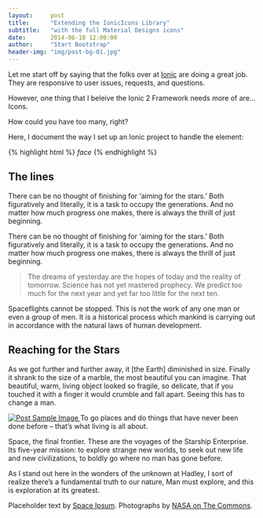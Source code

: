 ```yaml
---
layout:     post
title:      "Extending the IonicIcons Library"
subtitle:   "with the full Material Designs icons"
date:       2014-06-10 12:00:00
author:     "Start Bootstrap"
header-img: "img/post-bg-01.jpg"
---
```


<p>Let me start off by saying that the folks over at <a href="http://ionicframework.com/docs/v2/getting-started/installation/">Ionic</a> are doing a great job. They are responsive to user issues, requests, and questions.</p>

<p>However, one thing that I beleive the Ionic 2 Framework needs more of are... Icons.</p><p>  How could you have too many, right?</p>

<p>Here, I document the way I set up an Ionic project to handle the element:</p> {% highlight html %} <i class="material-icons">face</i> {% endhighlight %}

<h2 class="section-heading">The lines</h2>

<p>There can be no thought of finishing for ‘aiming for the stars.’ Both figuratively and literally, it is a task to occupy the generations. And no matter how much progress one makes, there is always the thrill of just beginning.</p>

<p>There can be no thought of finishing for ‘aiming for the stars.’ Both figuratively and literally, it is a task to occupy the generations. And no matter how much progress one makes, there is always the thrill of just beginning.</p>

<blockquote>The dreams of yesterday are the hopes of today and the reality of tomorrow. Science has not yet mastered prophecy. We predict too much for the next year and yet far too little for the next ten.</blockquote>

<p>Spaceflights cannot be stopped. This is not the work of any one man or even a group of men. It is a historical process which mankind is carrying out in accordance with the natural laws of human development.</p>

<h2 class="section-heading">Reaching for the Stars</h2>

<p>As we got further and further away, it [the Earth] diminished in size. Finally it shrank to the size of a marble, the most beautiful you can imagine. That beautiful, warm, living object looked so fragile, so delicate, that if you touched it with a finger it would crumble and fall apart. Seeing this has to change a man.</p>

<a href="#">
    <img src="{{ site.baseurl }}/img/post-sample-image.jpg" alt="Post Sample Image">
</a>
<span class="caption text-muted">To go places and do things that have never been done before – that’s what living is all about.</span>

<p>Space, the final frontier. These are the voyages of the Starship Enterprise. Its five-year mission: to explore strange new worlds, to seek out new life and new civilizations, to boldly go where no man has gone before.</p>

<p>As I stand out here in the wonders of the unknown at Hadley, I sort of realize there’s a fundamental truth to our nature, Man must explore, and this is exploration at its greatest.</p>

<p>Placeholder text by <a href="http://spaceipsum.com/">Space Ipsum</a>. Photographs by <a href="https://www.flickr.com/photos/nasacommons/">NASA on The Commons</a>.</p>
